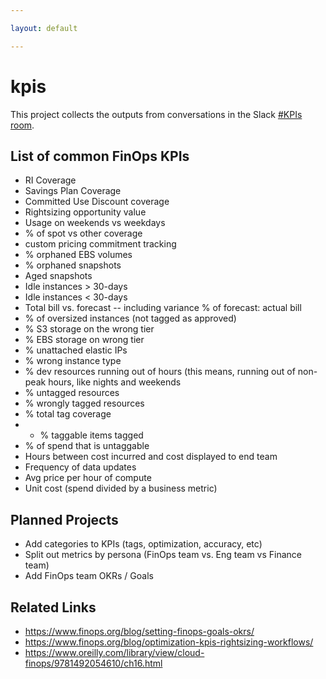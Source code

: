 ```yaml
---

layout: default

---
```


# kpis

This project collects the outputs from conversations in the Slack [#KPIs room](https://finopsfoundation.slack.com/archives/CM25PLFD5).

## List of common FinOps KPIs

* RI Coverage
* Savings Plan Coverage
* Committed Use Discount coverage
* Rightsizing opportunity value
* Usage on weekends vs weekdays
* % of spot vs other coverage
* custom pricing commitment tracking
* % orphaned EBS volumes
* % orphaned snapshots
* Aged snapshots
* Idle instances > 30-days
* Idle instances < 30-days
* Total bill vs. forecast -- including variance % of forecast: actual bill
* % of oversized instances (not tagged as approved)
* % S3 storage on the wrong tier
* % EBS storage on wrong tier
* % unattached elastic IPs
* % wrong instance type
* % dev resources running out of hours (this means, running out of non-peak hours, like nights and weekends
* % untagged resources
* % wrongly tagged resources
* % total tag coverage
* * % taggable items tagged
* % of spend that is untaggable 
* Hours between cost incurred and cost displayed to end team
* Frequency of data updates
* Avg price per hour of compute
* Unit cost (spend divided by a business metric)


## Planned Projects

* Add categories to KPIs (tags, optimization, accuracy, etc)
* Split out metrics by persona (FinOps team vs. Eng team vs Finance team)
* Add FinOps team OKRs / Goals

## Related Links

* https://www.finops.org/blog/setting-finops-goals-okrs/
* https://www.finops.org/blog/optimization-kpis-rightsizing-workflows/
* https://www.oreilly.com/library/view/cloud-finops/9781492054610/ch16.html
